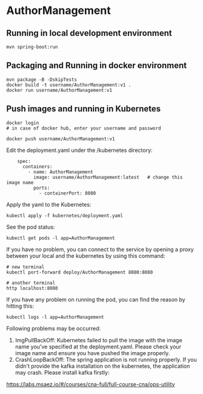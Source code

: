 # AuthorManagement

## Running in local development environment

```
mvn spring-boot:run
```

## Packaging and Running in docker environment

```
mvn package -B -DskipTests
docker build -t username/AuthorManagement:v1 .
docker run username/AuthorManagement:v1
```

## Push images and running in Kubernetes

```
docker login 
# in case of docker hub, enter your username and password

docker push username/AuthorManagement:v1
```

Edit the deployment.yaml under the /kubernetes directory:
```
    spec:
      containers:
        - name: AuthorManagement
          image: username/AuthorManagement:latest   # change this image name
          ports:
            - containerPort: 8080

```

Apply the yaml to the Kubernetes:
```
kubectl apply -f kubernetes/deployment.yaml
```

See the pod status:
```
kubectl get pods -l app=AuthorManagement
```

If you have no problem, you can connect to the service by opening a proxy between your local and the kubernetes by using this command:
```
# new terminal
kubectl port-forward deploy/AuthorManagement 8080:8080

# another terminal
http localhost:8080
```

If you have any problem on running the pod, you can find the reason by hitting this:
```
kubectl logs -l app=AuthorManagement
```

Following problems may be occurred:

1. ImgPullBackOff:  Kubernetes failed to pull the image with the image name you've specified at the deployment.yaml. Please check your image name and ensure you have pushed the image properly.
1. CrashLoopBackOff: The spring application is not running properly. If you didn't provide the kafka installation on the kubernetes, the application may crash. Please install kafka firstly:

https://labs.msaez.io/#/courses/cna-full/full-course-cna/ops-utility

